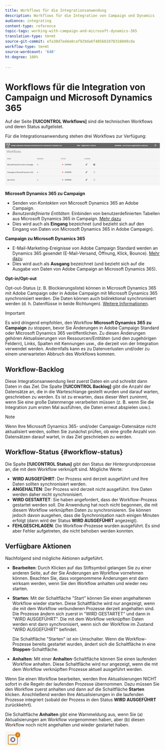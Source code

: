 ```yaml
---
title: Workflows für die Integrationsanwendung
description: Workflows für die Integration von Campaign und Dynamics
audience: integrating
content-type: reference
topic-tags: working-with-campaign-and-microsoft-dynamics-365
translation-type: tm+mt
source-git-commit: efa30d7ed4a0caf929da6f485681078318849cda
workflow-type: tm+mt
source-wordcount: '648'
ht-degree: 100%

---
```



# Workflows für die Integration von Campaign und Microsoft Dynamics 365

Auf der Seite **[!UICONTROL Workflows]** sind die technischen Workflows und deren Status aufgelistet.

Für die Integrationsanwendung stehen drei Workflows zur Verfügung:

![](assets/do-not-localize/d365-to-acs-ui-page-workflows.png)

**Microsoft Dynamics 365 zu Campaign**
* Senden von *Kontakten* von Microsoft Dynamics 365 an Adobe Campaign.
* *Benutzerdefinierte Entitäten*: Einbinden von benutzerdefinierten Tabellen aus Microsoft Dynamics 365 in Campaign. [Mehr dazu](../../integrating/using/d365-acs-using-the-integration.md#data-flows)
* Dies wird auch als **Eingang** bezeichnet (und bezieht sich auf den Eingang von Daten von Microsoft Dynamics 365 in Adobe Campaign).

**Campaign zu Microsoft Dynamics 365**
* E-Mail-Marketing-Ereignisse von Adobe Campaign Standard werden an Dynamics 365 gesendet (E-Mail-Versand, Öffnung, Klick, Bounce). [Mehr dazu](../../integrating/using/d365-acs-using-the-integration.md#email-marketing-event-flow)
* Dies wird auch als **Ausgang** bezeichnet (und bezieht sich auf die Ausgabe von Daten von Adobe Campaign an Microsoft Dynamics 365).

**Opt-in/Opt-out**

Opt-out-Status (z. B. Blockierungsliste) können in Microsoft Dynamics 365 mit Adobe Campaign oder in Adobe Campaign mit Microsoft Dynamics 365 synchronisiert werden. Die Daten können auch bidirektional synchronisiert werden (d. h. Datenflüsse in beide Richtungen). [Weitere Informationen](../../integrating/using/d365-acs-self-service-app-data-sync.md#opt-in-out-wf).

>[!IMPORTANT]
>
>Es wird dringend empfohlen, den Workflow **Microsoft Dynamics 365 zu Campaign** zu stoppen, bevor Sie Änderungen in Adobe Campaign Standard oder Microsoft Dynamics 365 veröffentlichen. Zu diesen Änderungen gehören Aktualisierungen von Ressourcen/Entitäten (und den zugehörigen Feldern), Links, Spalten mit Kennungen usw., die derzeit von der Integration verwendet werden. Andernfalls kann es zu Datenverlusten und/oder zu einem unerwarteten Abbruch des Workflows kommen.

## Workflow-Backlog

Diese Integrationsanwendung liest zuerst Daten ein und schreibt dann Daten in das Ziel. Die Spalte **[!UICONTROL Backlog]** gibt die Anzahl der Datensätze an, die in die Warteschlange gestellt wurden und darauf warten, geschrieben zu werden. Es ist zu erwarten, dass dieser Wert zunimmt, wenn Sie eine große Datenmenge verarbeiten müssen (z. B. wenn Sie die Integration zum ersten Mal ausführen, die Daten erneut abspielen usw.). 

>[!NOTE]
>Wenn Ihre Microsoft Dynamics 365- und/oder Campaign-Datensätze nicht aktualisiert werden, sollten Sie zunächst prüfen, ob eine große Anzahl von Datensätzen darauf wartet, in das Ziel geschrieben zu werden.


## Workflow-Status {#workflow-status}

Die Spalte **[!UICONTROL Status]** gibt den Status der Hintergrundprozesse an, die mit dem Workflow verknüpft sind. Mögliche Werte:

* **WIRD AUSGEFÜHRT**: Der Prozess wird derzeit ausgeführt und Ihre Daten sollten synchronisiert werden.
* **ANGEHALTEN**: Der Prozess wird derzeit nicht ausgeführt. Ihre Daten werden daher nicht synchronisiert.
* **WIRD GESTARTET**: Sie haben angefordert, dass der Workflow-Prozess gestartet werden soll. Die Anwendung hat noch nicht begonnen, die mit diesem Workflow verknüpften Daten zu synchronisieren. Sie können jedoch davon ausgehen, dass die Synchronisation nach einigen Minuten erfolgt (dann wird der Status **WIRD AUSGEFÜHRT** angezeigt).
* **FEHLGESCHLAGEN**: Die Workflow-Prozesse wurden ausgeführt. Es sind aber Fehler aufgetreten, die nicht behoben werden konnten.

## Verfügbare Aktionen

Nachfolgend sind mögliche Aktionen aufgeführt.

* **Bearbeiten**: Durch Klicken auf das Stiftsymbol gelangen Sie zu einer anderen Seite, auf der Sie Änderungen am Workflow vornehmen können. Beachten Sie, dass vorgenommene Änderungen erst dann wirksam werden, wenn Sie den Workflow anhalten und wieder neu starten.

* **Starten**: Mit der Schaltfläche &quot;Start&quot; können Sie einen angehaltenen Workflow wieder starten. Diese Schaltfläche wird nur angezeigt, wenn die mit dem Workflow verbundenen Prozesse derzeit angehalten sind. Die Prozesse ändern sich zuerst in &quot;WIRD GESTARTET&quot; und dann in &quot;WIRD AUSGEFÜHRT&quot;. Die mit dem Workflow verknüpften Daten werden erst dann synchronisiert, wenn sich der Workflow im Zustand &quot;WIRD AUSGEFÜHRT&quot; befindet.

   Die Schaltfläche &quot;Starten&quot; ist ein Umschalter. Wenn die Workflow-Prozesse bereits gestartet wurden, ändert sich die Schaltfläche in eine **Stoppen**-Schaltfläche.

* **Anhalten**: Mit einer **Anhalten**-Schaltfläche können Sie einen laufenden Workflow anhalten. Diese Schaltfläche wird nur angezeigt, wenn die mit dem Workflow verknüpften Prozesse aktuell ausgeführt werden.

Wenn Sie einen Workflow bearbeiten, werden Ihre Aktualisierungen NICHT sofort in die Regeln der laufenden Prozesse übernommen. Dazu müssen Sie den Workflow zuerst anhalten und dann auf die Schaltfläche **Starten** klicken. Anschließend werden Ihre Aktualisierungen in die laufenden Prozesse integriert (sobald der Prozess in den Status **WIRD AUSGEFÜHRT** zurückkehrt).

Die Schaltfläche **Anhalten** gibt eine Warnmeldung aus, wenn Sie (a) Aktualisierungen am Workflow vorgenommen haben, aber (b) diesen Workflow noch nicht angehalten und wieder gestartet haben.

![](assets/do-not-localize/d365-to-acs-icon-stop-with-changes.png)
